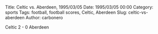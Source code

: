 Title: Celtic vs. Aberdeen, 1995/03/05
Date: 1995/03/05 00:00
Category: sports
Tags: football, football scores, Celtic, Aberdeen
Slug: celtic-vs-aberdeen
Author: carbonero


Celtic 2 - 0 Aberdeen
